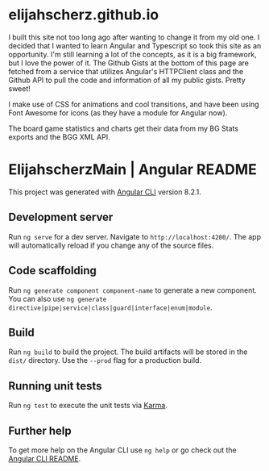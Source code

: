 # elijahscherz.github.io

I built this site not too long ago after wanting to change it from my old one. I decided that I wanted to learn Angular and Typescript so took this site as an opportunity. I'm still learning a lot of the concepts, as it is a big framework, but I love the power of it. The Github Gists at the bottom of this page are fetched from a service that utilizes Angular's HTTPClient class and the Github API to pull the code and information of all my public gists. Pretty sweet!

I make use of CSS for animations and cool transitions, and have been using Font Awesome for icons (as they have a module for Angular now).

The board game statistics and charts get their data from my BG Stats exports and the BGG XML API.

# ElijahscherzMain | Angular README

This project was generated with [Angular CLI](https://github.com/angular/angular-cli) version 8.2.1.

## Development server

Run `ng serve` for a dev server. Navigate to `http://localhost:4200/`. The app will automatically reload if you change any of the source files.

## Code scaffolding

Run `ng generate component component-name` to generate a new component. You can also use `ng generate directive|pipe|service|class|guard|interface|enum|module`.

## Build

Run `ng build` to build the project. The build artifacts will be stored in the `dist/` directory. Use the `--prod` flag for a production build.

## Running unit tests

Run `ng test` to execute the unit tests via [Karma](https://karma-runner.github.io).

## Further help

To get more help on the Angular CLI use `ng help` or go check out the [Angular CLI README](https://github.com/angular/angular-cli/blob/master/README.md).
